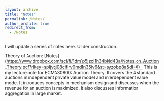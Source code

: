 ```yaml
---
layout: archive
title: "Notes"
permalink: /Notes/
author_profile: true
redirect_from:
  - /Notes
---
```


I will update a series of notes here. Under construction.

Theory of Auction: [Notes](https://www.dropbox.com/scl/fi/1dm1p5jzci1h34bkld43a/Notes_on_Auction_Theory.pdf?rlkey=spljvqj08clflrv0md1n35iv6&st=syzobp8a&dl=0）
This is my lecture note for ECMA30800: Auction Theory. It covers the 4 standard auctions in independent private value model and interdependent value mode. It introduces concepts in mechanism design and discusses when the revenue for an auction is maximized.
It also discusses information aggregation in large market.  




